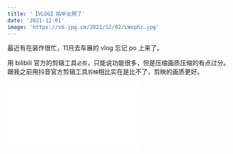 ```yaml
---
title: '【VLOG】拍毕业照了'
date: '2021-12-01'
image: 'https://s6.jpg.cm/2021/12/02/LWophz.jpg'
---
```


最近有在装作很忙，11月去车展的 vlog 忘记 po 上来了。

用 bilibili 官方的剪辑工具`必剪`，只能说功能很多，但是压缩画质压缩的有点过分。跟我之前用抖音官方剪辑工具`剪映`相比实在是比不了，剪映的画质更好。

<div class="let-16-9">
  <iframe src="//player.bilibili.com/player.html?aid=549553607&bvid=BV1Si4y1o7am&cid=452671955&page=1" scrolling="no" border="0" frameborder="no" framespacing="0" allowfullscreen="true"> </iframe>
</div>